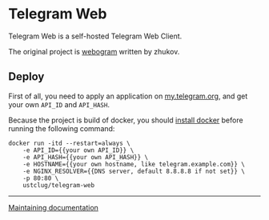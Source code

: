 # Telegram Web

Telegram Web is a self-hosted Telegram Web Client.

The original project is [webogram](https://github.com/zhukov/webogram) written by zhukov.

## Deploy

First of all, you need to apply an application on [my.telegram.org](https://my.telegram.org), and get your own `API_ID` and `API_HASH`.

Because the project is build of docker, you should [install docker](https://docs.docker.com/engine/installation/) before running the following command:

```shell
docker run -itd --restart=always \
	-e API_ID={{your own API_ID}} \
	-e API_HASH={{your own API_HASH}} \
	-e HOSTNAME={{your own hostname, like telegram.example.com}} \
	-e NGINX_RESOLVER={{DNS server, default 8.8.8.8 if not set}} \
	-p 80:80 \
	ustclug/telegram-web
```

***

[Maintaining documentation](https://docs.ustclug.org/services/telegram-web/telegram-web.html)
